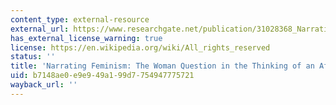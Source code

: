 ```yaml
---
content_type: external-resource
external_url: https://www.researchgate.net/publication/31028368_Narrating_Feminism_The_Woman_Question_in_the_Thinking_of_an_African_Radical
has_external_license_warning: true
license: https://en.wikipedia.org/wiki/All_rights_reserved
status: ''
title: 'Narrating Feminism: The Woman Question in the Thinking of an African Radical'
uid: b7148ae0-e9e9-49a1-99d7-754947775721
wayback_url: ''
---
```

